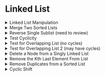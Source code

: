 # Linked List

<details>
<summary> Linked List Manipulation </summary>

```cpp
// init
template <typename T>
struct ListNode {
	T data;
	shared_ptr<ListNode<T>> next;
}

// search
shared_ptr<ListNode<int>> SearchList(shared_ptr<ListNode<int>> L, int key) {
	while (L && L->data != key) {
		L = L->key;
	}

	return L;
}

// insert a node
void InsertAfter(const shared_ptr<ListNode<int>>& node,
				 const shared_ptr<ListNode<int>>& new_node) {
	new_node->next = node->next;
	node->next = new_node;
}

// delete a node
void DeleteAfter(const shared_ptr<ListNode<int>>& node) {
	node->next = node->next->next;
}

```

</details>


<details>
<summary> Merge Two Sorted Lists </summary>

```cpp
shared_ptr<ListNode<int>> MergeTwoSortedLists(shared_ptr<ListNode<int>> L1,
											  shared_ptr<ListNode<int>> L2) {
	shared_ptr<ListNode<int>> dummy_head(new ListNode<int>);
	auto tail = dummy_head;

	while (L1 && L2) {
		AppendNode(L1->data <= L2->data ? &L1 : &L2, &tail);
	}

	tail->next = L1 ? L1 : L2;
	return dummy_head->next;
}

void AppendNode(shared_ptr<ListNode<int>> *node,
				shared_ptr<ListNode<int>> *tail) {
	(*tail)->next = *node;
	*tail = *node;
	*node = (*node)->next;
}

```

---
- time: O(n)
---
</details>


<details>
<summary> Reverse Single Sublist (need to review) </summary>

---
- given a singly linked list L, and two integers s and f
- reverse order from sth node to fth node

---

```cpp
shared_ptr<ListNode<int>> ReverseSublist(shared_ptr<ListNode<int>> L,
										 int start, int finish) {
	auto dummy_head = make_shared<ListNode<int>>(ListNode<int>{0, L});
	auto sublist_head = dummy_head;

	int k = 1;
	while (k++ < start) {
		sublist_head = sublist_head->next;
	}

	auto sublist_iter = sublist_head->next;
	while (start++ < finish) {
		auto temp = sublist_iter->next;
		sublist_iter->next = temp->next;
		temp->next = sublist_head->next;
		sublist_head->next = temp;
	}

	return dummy_head->next;
}
```

---
- time: O(f)

---
</details>


<details>
<summary> Test Cyclicity </summary>

```cpp
shared_ptr<ListNode<int>> HasCycle(const shared_ptr<ListNode<int>>& head) {
	shared_ptr<ListNode<int>> fast = head, slow = head;

	while (fast && fast->next) {
		slow = slow->next, fast = fast->next->next;

		if (slow == fast) {
			int cycle_len = 0; // n

			do {
				++cycle_len;
				fast = fast->next;
			} while (slow != fast);

			auto cycle_len_advanced_iter = head;
			while (cycle_len--) {
				cycle_len_advanced_iter = cycle_len_advanced_iter->next;
			}

			auto iter = head;

			while (iter != cycle_len_advanced_iter) {
				iter = iter->next;
				cycle_len_advanced_iter = cycle_len_advanced_iter->next;
			}

			return iter;
		}
	}

	return nullptr; // no cycle
}

// using Floyd's algorithm
shared_ptr<ListNode<int>> HasCycle(const shared_ptr<ListNode<int>>& head) {
	shared_ptr<ListNode<int>> fast = head, slow = head;

	while (fast && fast->next && fast->next->next) {
		slow = slow->next;
		fast = fast->next->next;

		if (slow == fast) {
			slow = head;

			while (slow != fast) {
				slow = slow->next;
				fast = fast->next;
			}

			return slow;
		}
	}

	return nullptr;
}
```

---
- Floyd's algorithm (https://stackoverflow.com/questions/2936213/explain-how-finding-cycle-start-node-in-cycle-linked-list-work)
- full equation: i = m + p*n + k
- after derivation: m + k = q * n -> m = q*n - k
- time: O(n)

---
</details>


<details>
<summary> Test for Overlapping List (no cycles) </summary>

---
Given two cycle-free singly linked list
Determine if there exists a node that is common to both lists.

---

```cpp
shared_ptr<ListNode<int>> OverlappingNoCycleLists(
	shared_ptr<ListNode<int>> l0, shared_ptr<ListNode<int>> l1) {
	int l0_len = Length(l0), l1_len = Length(l1);

	AdvanceListByK(abs(l0_len - 1l_len), l0_len > l1_len ? &l0 : &l1);

	while (l0 && l1 && l0 != l1) {
		l0 = l0->next, l1 = l1->next;
	}
}

int Length(shared_ptr<ListNode<int>> L) {
	int length = 0;
	while (L) {
		++length, L = L->next;
	}

	return length;
}

void AdvanceListByK(int k, shared_ptr<ListNode<int>>* L) {
	while (k--) {
		*L = (*L)->next;
	}
}

```

---
time complexity: O(n)
space complexity: O(1)

---
</details>


<details>
<summary> Test for Overlapping List 2 (may have cycles) </summary>

---
Given two cycle-free singly linked list
Determine if there exists a node that is common to both lists.

- each linked list may have cycles
- there can be multiple point of merge (another one after a cycle)
---

```cpp
shared_ptr<ListNode<int>> OverlappingLists(shared_ptr<ListNode<int>> l0,
										   shared_ptr<ListNode<int>> l1) {
	auto root0 = HasCycle(l0), root1 = HasCycle(l1);

	if (!root0 && !root1) {
		return OverlappingNoCycleLists(l0, l1);
	} else if ((root0) && !root1) || (!root0 && root1) {
		return nullptr;
	}

	auto temp = root1;
	do {
		temp = temp->next;
	} while (temp != root0 && temp != root1);

	if (temp != root0) {
		return nullptr;
	}

	int stem0_length = Distance(l0, root0), stem1_length = Distance(l1, root1);
	AdvanceListByK (abs(stem0_length - stem1_length),
					stem0_length > stem1_length ? &l0 : &l1);

	while (l0 != l1 && l0 != root0 && l1 != root1) {
		l0 = l0->next, l1 = l1->next;
	}

	return l0 == l1 ? l0 : root0;
}

// calculates distance between a and b
int Distance(shared_ptr<ListNode<int>> a, shared_ptr<ListNode<int>> b) {
	int dis = 0;
	while (a != b) {
		a = a->next, ++dis;
	}

	return dis;
}
```

---
Time complexity: O(n)
Space complexity: O(n)

- If one list is cyclic and overlaps, the other list must be cyclic.
- If they are cycle and overlap, both lists will have same root node.

---
</details>


<details>
<summary> Delete a Node from a Singly Linked List </summary>

```cpp
void DeletionFromList(const shared_ptr<ListNode<int>>& node_to_delete) {
	node_to_delete->data = node_to_delete->next->data;
	node_to_delete->next = node_to_delete->next->next;
}
```

---
Time complexity: O(1)

---
</details>


<details>
<summary> Remove the Kth Last Element From List </summary>

---
- Given a singly linked list and integer k
- Remove the Kth last element from the list

---

```cpp
// Assumes L has at least k nodes, deletes the k-th last node in L
shared_ptr<ListNode<int>> RemoveKthLast(const shared_ptr<ListNode<int>>& L, int k) {
	auto dummy_head = make_shared<ListNode<int>>(ListNode<int>{0, L});
	auto first = dummy_head->next;

	while (k--) {
		first = first->next;
	}

	auto second = dummy_head->next;
	while (first) {
		second = second->next;
		first = first->next;
	}

	// remove node
	second->next = second->next->next;
	return dummy_head->next;
}
```

---
- Time complexity: O(n)
- Space complexity: O(1)

---
</details>


<details>
<summary> Remove Duplicates from a Sorted List</summary>


```cpp
shared_ptr<ListNode<int>> RemoveDuplicates (const shared_ptr<ListNode<int>>& L) {
	auto iter = L;

	while (iter) {
		auto next_distinct = iter->next;

		while (next_distinct && next_distinct->data == iter->data) {
			next_distinct = next_distinct->next;
		}

		iter->next = next_distinct;
		iter = next_distinct;
	}
}
```

---
- Time Complexity: O(n)
- Space Complexity: O(1)

---
</details>


<details>
<summary> Cyclic Shift </summary>

---
- Given singly linked list and nonnegative integer k
- Return the list cyclically shifted to the right by k

- Can assume k < n since k = k % n
---

```cpp
shared_ptr<ListNode<int>> CyclicallyRightShiftLIst(const shared_ptr<ListNode<int>> L, int k) {
	if (L == nullptr) {
		return L;
	}

	// Computes the length of L and the tail
	auto tail = L;
	int n = 1;
	while (tail->next) {
		++n, tail = tail->next;
	}

	k %= n;
	if (k == 0) {
		return L;
	}

	tail->next = L; // makes a cycle by connecting the tail to the head
	int steps_to_new_head = n - k;
	auto new_tail = tail;
	while (steps_to_new_head--) {
		new_tail = new_tail->next;
	}

	auto new_head = new_tail->next;
	new_tail->next = nullptr;
	return new_head;
}
```

---
- Time Complexity: O(n)
- Space Complexity: O(1)

---
</details>